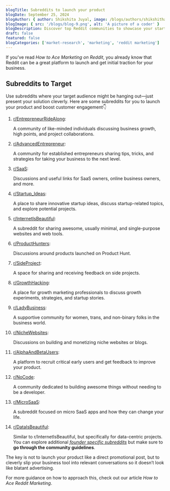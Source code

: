 ```yaml
---
blogTitle: Subreddits to launch your product
blogDate: September 25, 2024
blogAuthor: { author: Shikshita Juyal, image: /blogs/authors/shikshitha.png }
blogImage: { src: '/blogs/blog-9.png', alt: 'A picture of a coder' }
blogDescription: Discover top Reddit communities to showcase your startup, gather feedback, and attract early adopters. Boost your product's visibility.
draft: false
featured: false
blogCategories: ['market-research', 'marketing', 'reddit marketing']
---
```


If you've read _How to Ace Marketing on Reddit_, you already know that Reddit can be a great platform to launch and get initial traction for your business.

## Subreddits to Target

Use subreddits where your target audience might be hanging out—just present your solution cleverly. Here are some subreddits for you to launch your product and boost customer engagement👇

1. [r/EntrepreneurRideAlong](https://www.reddit.com/r/EntrepreneurRideAlong/):

   A community of like-minded individuals discussing business growth, high points, and project collaborations.

2. [r/AdvancedEntrepreneur](https://www.reddit.com/r/advancedentrepreneur/):

   A community for established entrepreneurs sharing tips, tricks, and strategies for taking your business to the next level.

3. [r/SaaS](https://www.reddit.com/r/SaaS/):

   Discussions and useful links for SaaS owners, online business owners, and more.

4. [r/Startup_Ideas](https://www.reddit.com/r/Startup_Ideas/):

   A place to share innovative startup ideas, discuss startup-related topics, and explore potential projects.

5. [r/InternetIsBeautiful](https://www.reddit.com/r/InternetIsBeautiful/):

   A subreddit for sharing awesome, usually minimal, and single-purpose websites and web tools.

6. [r/ProductHunters](https://www.reddit.com/r/ProductHunters/):

   Discussions around products launched on Product Hunt.

7. [r/SideProject](https://www.reddit.com/r/SideProject/):

   A space for sharing and receiving feedback on side projects.

8. [r/GrowthHacking](https://www.reddit.com/r/GrowthHacking/):

   A place for growth marketing professionals to discuss growth experiments, strategies, and startup stories.

9. [r/LadyBusiness](https://www.reddit.com/r/ladybusiness/):

   A supportive community for women, trans, and non-binary folks in the business world.

10. [r/NicheWebsites](https://www.reddit.com/r/NicheWebsites/):

    Discussions on building and monetizing niche websites or blogs.

11. [r/AlphaAndBetaUsers](https://www.reddit.com/r/alphaandbetausers/):

    A platform to recruit critical early users and get feedback to improve your product.

12. [r/NoCode](https://www.reddit.com/r/nocode/):

    A community dedicated to building awesome things without needing to be a developer.

13. [r/MicroSaaS](https://www.reddit.com/r/microsaas/):

    A subreddit focused on micro SaaS apps and how they can change your life.

14. [r/DataIsBeautiful](https://www.reddit.com/r/dataisbeautiful/):

    Similar to r/InternetIsBeautiful, but specifically for data-centric projects.
    You can explore additional _[founder specific subreddits](/blog/subreddits-for-aspiring-and-full-time-founders)_ but make sure to **go through the community guidelines**.

The key is not to launch your product like a direct promotional post, but to cleverly slip your business tool into relevant conversations so it doesn’t look like blatant advertising.

For more guidance on how to approach this, check out our article _How to Ace Reddit Marketing_.
